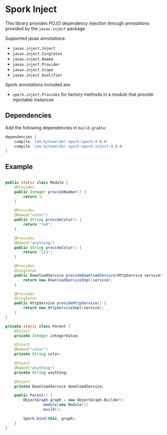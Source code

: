 # Spork Inject

This library provides POJO dependency injection through annotations provided by the `javax.inject` package.

Supported javax annotations:

- `javax.inject.Inject`
- `javax.inject.Singleton`
- `javax.inject.Named`
- `javax.inject.Provider`
- `javax.inject.Scope`
- `javax.inject.Qualifier`

Spork annotations included are:

- `spork.inject.Provides` for factory methods in a module that provide injectable instances

## Dependencies

Add the following dependencies in `build.gradle`:

```groovy
dependencies {
    compile 'com.bytewelder.spork:spork:4.0.0'
    compile 'com.bytewelder.spork:spork-inject:4.0.0'
}
```

## Example

```java

public static class Module {
	@Provides
	public Integer provideNumber() {
		return 1;
	}

	@Provides
	@Named("color")
	public String provideColor() {
		return "red";
	}

	@Provides
	@Named("anything")
	public String provideColor() {
		return "123";
	}

	@Provides
	@Singleton
	public DownloadService provideDownloadService(HttpService service) {
		return new DownloadServiceImpl(service);
	}

	@Provides
	@Singleton
	public HttpService provideHttpService() {
		return new HttpServiceImpl(service);
	}
}

private static class Parent {
	@Inject
	private Integer integerValue;

	@Inject
	@Named("color")
	private String color;

	@Inject
	@Named("anything")
	private String anything;

	@Inject
	private DownloadService downloadService;

	public Parent() {
		ObjectGraph graph = new ObjectGraph.Builder()
				.module(new Module())
				.build();

		Spork.bind(this, graph);
	}
}
```